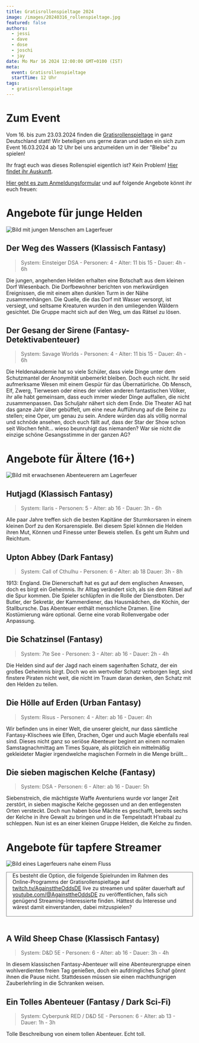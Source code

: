 ```yaml
---
title: Gratisrollenspieltage 2024
image: /images/20240316_rollenspieltage.jpg
featured: false
authors:
  - jessi
  - dave
  - dose
  - joschi
  - jay
date: Mo Mar 16 2024 12:00:00 GMT+0100 (IST)
meta:
  event: Gratisrollenspieltage
  startTime: 12 Uhr
tags:
  - gratisrollenspieltage
---
```


# Zum Event
Vom 16. bis zum 23.03.2024 finden die [Gratisrollenspieltage](https://www.gratisrollenspieltag.de/) in ganz Deutschland statt! Wir beteiligen uns gerne daran und laden ein sich zum Event 16.03.2024 ab 12 Uhr bei uns anzumelden um in der "Bleibe" zu spielen!

Ihr fragt euch was dieses Rollenspiel eigentlich ist? Kein Problem! [Hier findet ihr Auskunft](https://www.gratisrollenspieltag.de/hilfe-zum-rollenspiel).

[Hier geht es zum Anmeldungsformular](https://docs.google.com/forms/d/e/1FAIpQLSfgfExvhTmWk1eUeiOHKmdba_DOM29FEEbmsjnsSrgpNGE_2A/viewform) und auf folgende Angebote könnt ihr euch freuen:

# Angebote für junge Helden

![Bild mit jungen Menschen am Lagerfeuer](/images/20240316_junge_helden.png)

## Der Weg des Wassers (Klassisch Fantasy)

> System: Einsteiger DSA - Personen: 4 - Alter: 11 bis 15 - Dauer: 4h - 6h

Die jungen, angehenden Helden erhalten eine Botschaft aus dem kleinen Dorf Wiesenbach. Die Dorfbewohner berichten von merkwürdigen Ereignissen, die mit einem alten dunklen Turm in der Nähe zusammenhängen. Die Quelle, die das Dorf mit Wasser versorgt, ist versiegt, und seltsame Kreaturen wurden in den umliegenden Wäldern gesichtet. Die Gruppe macht sich auf den Weg, um das Rätsel zu lösen.

## Der Gesang der Sirene (Fantasy-Detektivabenteuer)

> System: Savage Worlds - Personen: 4 - Alter: 11 bis 15 - Dauer: 4h - 6h

Die Heldenakademie hat so viele Schüler, dass viele Dinge unter dem Schutzmantel der Anonymität unbemerkt bleiben. Doch euch nicht. Ihr seid aufmerksame Wesen mit einem Gespür für das Übernatürliche. Ob Mensch, Elf, Zwerg, Tierwesen oder eines der vielen anderen fantastischen Völker, ihr alle habt gemeinsam, dass euch immer wieder Dinge auffallen, die nicht zusammenpassen. Das Schuljahr nähert sich dem Ende. Die Theater AG hat das ganze Jahr über gebüffelt, um eine neue Aufführung auf die Beine zu stellen; eine Oper, um genau zu sein. Andere würden das als völlig normal und schnöde ansehen, doch euch fällt auf, dass der Star der Show schon seit Wochen fehlt… wieso beunruhigt das niemanden? War sie nicht die einzige schöne Gesangsstimme in der ganzen AG?


# Angebote für Ältere (16+)

![Bild mit erwachsenen Abenteuerern am Lagerfeuer](/images/20240316_recken.png)

## Hutjagd (Klassisch Fantasy)

> System: Ilaris - Personen: 5 - Alter: ab 16 - Dauer: 3h - 6h

Alle paar Jahre treffen sich die besten Kapitäne der Sturmkorsaren in einem kleinen Dorf zu den Korsarenspiele. Bei diesem Spiel können die Helden ihren Mut, Können und Finesse unter Beweis stellen. Es geht um Ruhm und Reichtum.

## Upton Abbey (Dark Fantasy)

> System: Call of Cthulhu - Personen: 6 - Alter: ab 18 Dauer: 3h - 8h

1913: England. Die Dienerschaft hat es gut auf dem englischen Anwesen, doch es birgt ein Geheimnis. Ihr Alltag verändert sich, als sie dem Rätsel auf die Spur kommen. Die Spieler schlüpfen in die Rolle der Dienstboten. Der Butler, der Sekretär, der Kammerdiener, das Hausmädchen, die Köchin, der Stallbursche. Das Abenteuer enthält menschliche Dramen. Eine Kostümierung wäre optional. Gerne eine vorab Rollenvergabe oder Anpassung.

## Die Schatzinsel (Fantasy)

> System: 7te See - Personen: 3 - Alter: ab 16 - Dauer: 2h - 4h

Die Helden sind auf der Jagd nach einem sagenhaften Schatz, der ein großes Geheimnis birgt. Doch wo ein wertvoller Schatz verborgen liegt, sind finstere Piraten nicht weit, die nicht im Traum daran denken, den Schatz mit den Helden zu teilen. 

## Die Hölle auf Erden (Urban Fantasy)

> System: Risus - Personen: 4 - Alter: ab 16 - Dauer: 4h

Wir befinden uns in einer Welt, die unserer gleicht, nur dass sämtliche Fantasy-Klischees wie Elfen, Drachen, Oger und auch Magie ebenfalls real sind. Dieses nicht ganz so seriöse Abenteuer beginnt an einem normalen Samstagnachmittag am Times Square, als plötzlich ein mittelmäßig gekleideter Magier irgendwelche magischen Formeln in die Menge brüllt…

## Die sieben magischen Kelche (Fantasy)

> System: DSA - Personen: 6 - Alter: ab 16 - Dauer: 5h

Siebenstreich, die mächtigste Waffe Aventuriens wurde vor langer Zeit zerstört, in sieben magische Kelche gegossen und an den entlegensten Orten versteckt. Doch nun haben böse Mächte es geschafft, bereits sechs der Kelche in ihre Gewalt zu bringen und in die Tempelstadt H’rabaal zu schleppen. Nun ist es an einer kleinen Gruppe Helden, die Kelche zu finden.


# Angebote für tapfere Streamer

![Bild eines Lagerfeuers nahe einem Fluss](/images/20240316_streamers.png)

<div style="border: 1px solid grey; padding: 0 1rem 1rem 1rem;">
Es besteht die Option, die folgende Spielrunden im Rahmen des Online-Programms der Gratisrollenspieltage auf <a href="https://twitch.tv/AgainsttheOddsDE">twitch.tv/AgainsttheOddsDE</a> live zu streamen und später dauerhaft auf <a href="https://youtube.com/@AgainsttheOddsDE">youtube.com/@AgainsttheOddsDE</a> zu veröffentlichen, falls sich genügend Streaming-Interessierte finden. Hättest du Interesse und wärest damit einverstanden, dabei mitzuspielen?
</div>

<br>

## A Wild Sheep Chase (Klassisch Fantasy)

> System: D&D 5E - Personen: 6 - Alter: ab 16 - Dauer: 3h - 4h

In diesem klassischen Fantasy-Abenteuer will eine Abenteurergruppe einen wohlverdienten freien Tag genießen, doch ein aufdringliches Schaf gönnt ihnen die Pause nicht. Stattdessen müssen sie einen machthungrigen Zauberlehrling in die Schranken weisen. 

## Ein Tolles Abenteuer (Fantasy / Dark Sci-Fi)

> System: Cyberpunk RED / D&D 5E - Personen: 6 - Alter: ab 13 - Dauer: 1h - 3h

Tolle Beschreibung von einem tollen Abenteuer. Echt toll.
